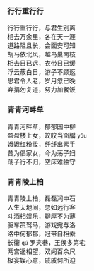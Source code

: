 ### 行行重行行    
行行重行行，与君生别离  
相去万余里，各在天一涯  
道路阻且长，会面安可知  
胡马依北风，越鸟巢南枝  
相去日已远，衣带日已缓  
浮云蔽白日，游子不顾返  
思君令人老，岁月忽已晚  
弃捐勿复道，努力加餐饭  
  
### 青青河畔草
青青河畔草，郁郁园中柳  
盈盈楼上女，皎皎当窗牖 `yǒu`    
娥娥红粉妆，纤纤出素手  
昔为倡家女，今为荡子妇  
荡子行不归，空床难独守  

### 青青陵上柏
青青陵上柏，磊磊涧中石  
人生天地间，忽如远行客  
斗酒相娱乐，聊厚不为薄  
驱车策驽马，游戏宛与洛  
洛中何郁郁，冠带自相索  
长衢 `qú` 罗夹巷，王侯多第宅  
两宫遥相望，双阙百余尺  
极宴娱心意，戚戚何所迫  
